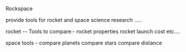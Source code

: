 Rockspace

provide tools for rocket and space science research .....

 
rocket --
Tools to compare:-
rocket properties
rocket launch cost 
etc....

space tools -
compare planets
compare stars
compare distance 



